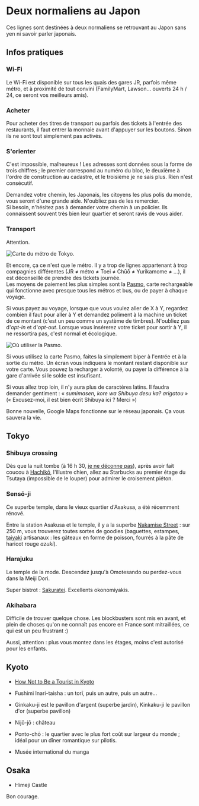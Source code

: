 # Deux normaliens au Japon

Ces lignes sont destinées à deux normaliens se retrouvant au Japon sans yen ni savoir parler japonais.

## Infos pratiques

### Wi-Fi

Le Wi-Fi est disponible sur tous les quais des gares JR, parfois même métro, et à proximité de tout convini (FamilyMart, Lawson… ouverts 24 h / 24, ce seront vos meilleurs amis).

### Acheter

Pour acheter des titres de transport ou parfois des tickets à l'entrée des restaurants, il faut entrer la monnaie avant d'appuyer sur les boutons. Sinon ils ne sont tout simplement pas activés.

### S'orienter

C'est impossible, malheureux ! Les adresses sont données sous la forme de trois chiffres ; le premier correspond au numéro du bloc, le deuxième à l'ordre de construction au cadastre, et le troisième je ne sais plus. Rien n'est consécutif.

Demandez votre chemin, les Japonais, les citoyens les plus polis du monde, vous seront d'une grande aide. N'oubliez pas de les remercier.  
Si besoin, n'hésitez pas à demander votre chemin à un policier. Ils connaissent souvent très bien leur quartier et seront ravis de vous aider.

### Transport

Attention.

![Carte du métro de Tokyo.](http://www.bento.com/pix/subway/tokyosubway2011.png)

Et encore, ça ce n'est que le métro. Il y a trop de lignes appartenant à trop compagnies différentes (JR ≠ métro ≠ Toei ≠ Chūō ≠ Yurikamome ≠ …), il est déconseillé de prendre des tickets journée.  
Les moyens de paiement les plus simples sont la [Pasmo](http://www.pasmo.co.jp/en/), carte rechargeable qui fonctionne avec presque tous les métros et bus, ou de payer à chaque voyage.

Si vous payez au voyage, lorsque que vous voulez aller de X à Y, regardez combien il faut pour aller à Y et demandez poliment à la machine un ticket de ce montant (c'est un peu comme un système de timbres). N'oubliez pas d'*opt-in* et d'*opt-out*. Lorsque vous insérerez votre ticket pour sortir à Y, il ne ressortira pas, c'est normal et écologique.

![Où utiliser la Pasmo.](http://www.pasmo.co.jp/en/use/img/index_ph03.png)

Si vous utilisez la carte Pasmo, faites la simplement biper à l'entrée et à la sortie du métro. Un écran vous indiquera le montant restant disponible sur votre carte. Vous pouvez la recharger à volonté, ou payer la différence à la gare d'arrivée si le solde est insufisant.

Si vous allez trop loin, il n'y aura plus de caractères latins. Il faudra demander gentiment : « *sumimasen, kore wa Shibuya desu ka? arigatou* » (« Excusez-moi, il est bien écrit Shibuya ici ? Merci »)

Bonne nouvelle, Google Maps fonctionne sur le réseau japonais. Ça vous sauvera la vie.

## Tokyo

### Shibuya crossing

Dès que la nuit tombe (à 16 h 30, [je ne déconne pas](http://www.sunrise-and-sunset.com/fr/sun/japon/tokyo)), après avoir fait coucou à [Hachikō](https://fr.wikipedia.org/wiki/Hachikō), l'illustre chien, allez au Starbucks au premier étage du Tsutaya (impossible de le louper) pour admirer le croisement piéton.

### Sensō-ji

Ce superbe temple, dans le vieux quartier d'Asakusa, a été récemment rénové.

Entre la station Asakusa et le temple, il y a la superbe [Nakamise Street](https://goo.gl/maps/57Adn88kQCk) : sur 250 m, vous trouverez toutes sortes de goodies (baguettes, estampes, [taiyaki](https://en.wikipedia.org/wiki/Taiyaki) artisanaux : les gâteaux en forme de poisson, fourrés à la pâte de haricot rouge *azuki*).

### Harajuku

Le temple de la mode. Descendez jusqu'à Omotesando ou perdez-vous dans la Meiji Dori.

Super bistrot : [Sakuratei](https://encrypted.google.com/maps/place/%E3%81%95%E3%81%8F%E3%82%89%E4%BA%AD/@35.6706125,139.7083666,15z/data=!4m2!3m1!1s0x0:0x9728d6e949274f99?hl=fr&sa=X&ved=0ahUKEwiomszSufTJAhXCaRQKHdgvCpwQ_BIIvgYwZA). Excellents okonomiyakis.

### Akihabara

Difficile de trouver quelque chose. Les blockbusters sont mis en avant, et plein de choses qu'on ne connaît pas encore en France sont mitraillées, ce qui est un peu frustrant :)

Aussi, attention : plus vous montez dans les étages, moins c'est autorisé pour les enfants.

## Kyoto

- [How Not to Be a Tourist in Kyoto](http://www.citylab.com/navigator/2015/08/how-not-to-be-a-tourist-in-kyoto/401714/)

- Fushimi Inari-taisha : un torī, puis un autre, puis un autre…
- Ginkaku-ji est le pavillon d'argent (superbe jardin), Kinkaku-ji le pavillon d'or (superbe pavillon)
- Nijō-jō : château
- Ponto-chō : le quartier avec le plus fort coût sur largeur du monde ; idéal pour un dîner romantique sur pilotis.
- Musée international du manga

## Osaka

- Himeji Castle

Bon courage.

